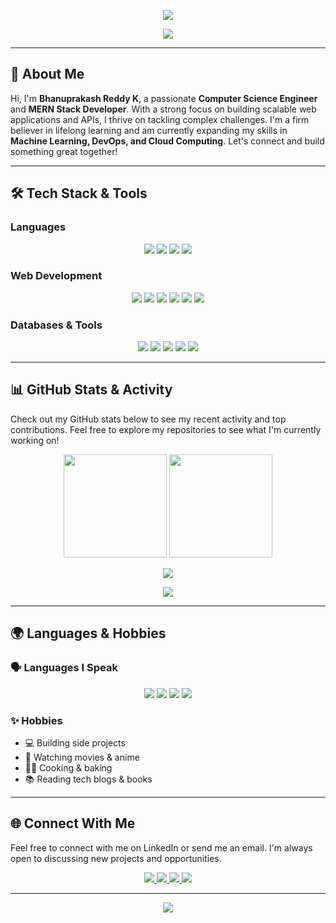 <p align="center">
  <img src="https://capsule-render.vercel.app/api?type=waving&color=F77F00&height=200&section=header&text=Bhanuprakash%20Reddy%20K%20&fontSize=40&fontColor=ffffff&animation=fadeIn&fontAlignY=35"/>
</p>

<p align="center">
  <img src="https://readme-typing-svg.herokuapp.com?size=25&duration=4000&color=F77F00&center=true&vCenter=true&width=700&lines=Full+Stack+Developer+💻;MERN+Stack+Engineer+🚀;Open+Source+Contributor+🌍;Tech+Explorer+🔥" />
</p>

---

## 🚀 About Me

Hi, I'm **Bhanuprakash Reddy K**, a passionate **Computer Science Engineer** and **MERN Stack Developer**. With a strong focus on building scalable web applications and APIs, I thrive on tackling complex challenges. I'm a firm believer in lifelong learning and am currently expanding my skills in **Machine Learning, DevOps, and Cloud Computing**. Let's connect and build something great together!

---

## 🛠️ Tech Stack & Tools

### **Languages**
<p align="center">
  <img src="https://img.shields.io/badge/C++-00599C?style=for-the-badge&logo=cplusplus&logoColor=white"/>
  <img src="https://img.shields.io/badge/Python-3776AB?style=for-the-badge&logo=python&logoColor=white"/>
  <img src="https://img.shields.io/badge/Kotlin-7F52FF?style=for-the-badge&logo=kotlin&logoColor=white"/>
  <img src="https://img.shields.io/badge/JavaScript-323330?style=for-the-badge&logo=javascript&logoColor=F7DF1E"/>
</p>

### **Web Development**
<p align="center">
  <img src="https://img.shields.io/badge/HTML5-E34F26?style=for-the-badge&logo=html5&logoColor=white"/>
  <img src="https://img.shields.io/badge/CSS3-1572B6?style=for-the-badge&logo=css3&logoColor=white"/>
  <img src="https://img.shields.io/badge/SASS-CC6699?style=for-the-badge&logo=sass&logoColor=white"/>
  <img src="https://img.shields.io/badge/React-61DAFB?style=for-the-badge&logo=react&logoColor=000"/>
  <img src="https://img.shields.io/badge/Node.js-43853D?style=for-the-badge&logo=node.js&logoColor=white"/>
  <img src="https://img.shields.io/badge/Express.js-000000?style=for-the-badge&logo=express&logoColor=white"/>
</p>

### **Databases & Tools**
<p align="center">
  <img src="https://img.shields.io/badge/MongoDB-4EA94B?style=for-the-badge&logo=mongodb&logoColor=white"/>
  <img src="https://img.shields.io/badge/Git-F05032?style=for-the-badge&logo=git&logoColor=white"/>
  <img src="https://img.shields.io/badge/GitHub-181717?style=for-the-badge&logo=github&logoColor=white"/>
  <img src="https://img.shields.io/badge/VSCode-0078D4?style=for-the-badge&logo=visualstudiocode&logoColor=white"/>
  <img src="https://img.shields.io/badge/Bootstrap-563D7C?style=for-the-badge&logo=bootstrap&logoColor=white"/>
</p>

---

## 📊 GitHub Stats & Activity

Check out my GitHub stats below to see my recent activity and top contributions. Feel free to explore my repositories to see what I'm currently working on!

<p align="center">
  <img src="https://github-readme-stats.vercel.app/api?username=bhanreddy&show_icons=true&theme=tokyonight&hide_border=true" height="165"/>
  <img src="https://github-readme-streak-stats.herokuapp.com/?user=bhanreddy&theme=tokyonight&hide_border=true" height="165"/>
</p>

<p align="center">
  <img src="https://github-readme-stats.vercel.app/api/top-langs/?username=bhanreddy&layout=compact&theme=tokyonight&hide_border=true"/>
</p>

<p align="center">
  <img src="https://github.com/bhanreddy/bhanreddy/blob/output/github-contribution-grid-snake.svg"/>
</p>

---

## 🌍 Languages & Hobbies

### 🗣️ Languages I Speak
<p align="center">
  <img src="https://img.shields.io/badge/English-Fluent-blue?style=for-the-badge&logo=appveyor"/>
  <img src="https://img.shields.io/badge/Telugu-Native-green?style=for-the-badge&logo=appveyor"/>
  <img src="https://img.shields.io/badge/Kannada-Fluent-orange?style=for-the-badge&logo=appveyor"/>
  <img src="https://img.shields.io/badge/Hindi-Conversational-red?style=for-the-badge&logo=appveyor"/>
</p>

### ✨ Hobbies
- 💻 Building side projects
- 🍿 Watching movies & anime
- 👨‍🍳 Cooking & baking
- 📚 Reading tech blogs & books

---

## 🌐 Connect With Me

Feel free to connect with me on LinkedIn or send me an email. I'm always open to discussing new projects and opportunities.

<p align="center">
  <a href="https://github.com/bhanreddy">
    <img src="https://img.shields.io/badge/GitHub-bhanreddy-181717?style=for-the-badge&logo=github"/>
  </a>
  <a href="https://www.linkedin.com/in/bhanuprakashreddygaru/">
    <img src="https://img.shields.io/badge/LinkedIn-Bhanuprakash%20Reddy-blue?style=for-the-badge&logo=linkedin"/>
  </a>
  <a href="mailto:reddybhanu283@gmail.com">
    <img src="https://img.shields.io/badge/Email-reddybhanu283%40gmail.com-red?style=for-the-badge&logo=gmail"/>
  </a>
  <a href="tel:+919347556547">
    <img src="https://img.shields.io/badge/Phone-9347556547-success?style=for-the-badge&logo=whatsapp"/>
  </a>
</p>

---

<p align="center">
  <img src="https://capsule-render.vercel.app/api?type=waving&color=F77F00&height=120&section=footer"/>
</p>
